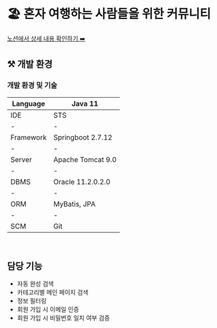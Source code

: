 # 🏖️ 혼자 여행하는 사람들을 위한 커뮤니티

[노션에서 상세 내용 확인하기 ➡️ ](https://www.notion.so/f7e6b68cc0904a87a2b904a50bc3ec83)

## ⚒ 개발 환경

### 개발 환경 및 기술 

| Language  | Java 11     |
|-|-|
| IDE | STS  |
|-|-|
| Framework  | Springboot 2.7.12  |
|-|-|
| Server  | Apache Tomcat 9.0 |
|-|-|
| DBMS |Oracle 11.2.0.2.0|
|-|-|
| ORM |MyBatis, JPA|
|-|-|
| SCM | Git |

<br/>

## 담당 기능

- 자동 완성 검색<br/>
- 카테고리별 메인 페이지 검색<br/>
- 정보 필터링<br/>
- 회원 가입 시 이메일 인증<br/>
- 회원 가입 시 비밀번호 일치 여부 검증<br/>

<br/>

